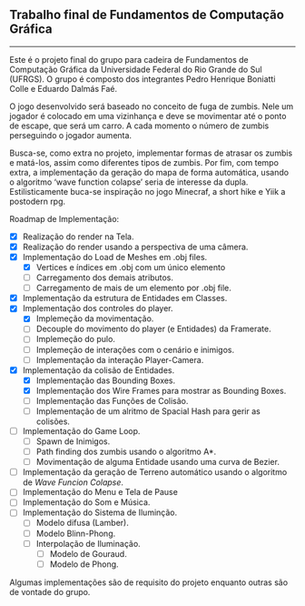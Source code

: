 ## Trabalho final de Fundamentos de Computação Gráfica
---
Este é o projeto final do grupo para cadeira de Fundamentos de Computação Gráfica da Universidade Federal do Rio Grande do Sul (UFRGS). O grupo é composto dos integrantes Pedro Henrique Boniatti Colle e Eduardo Dalmás Faé. 

O jogo desenvolvido será baseado no conceito de fuga de zumbis. Nele um jogador é colocado em uma vizinhança e deve se movimentar até o ponto de escape, que será um carro. A cada momento o número de zumbis perseguindo o jogador aumenta.

Busca-se, como extra no projeto, implementar formas de atrasar os zumbis e matá-los, assim como diferentes tipos de zumbis. Por fim, com tempo extra, a implementação da geração do mapa de forma automática, usando o algoritmo ‘wave function colapse’ seria de interesse da dupla.
Estilisticamente buca-se inspiração no jogo Minecraf, a short hike e Yiik a postodern rpg.

Roadmap de Implementação:
- [x] Realização do render na Tela.
- [x] Realização do render usando a perspectiva de uma câmera.
- [x] Implementação do Load de Meshes em .obj files.
	- [x] Vertices e índices em .obj com um único elemento
	- [ ] Carregamento dos demais atributos.
	- [ ] Carregamento de mais de um elemento por .obj file.
- [x] Implementação da estrutura de Entidades em Classes.
- [x] Implementação dos controles do player.
	- [x] Implemeção da movimentação.
	- [ ] Decouple do movimento do player (e Entidades) da Framerate.
	- [ ] Implemeção do pulo.
	- [ ] Implemeção de interações com o cenário e inimigos.
	- [ ] Implementação da interação Player-Camera.
- [x] Implementação da colisão de Entidades.
	- [x] Implementação das Bounding Boxes.
	- [x] Implementação dos Wire Frames para mostrar as Bounding Boxes.
	- [ ] Implementação das Funções de Colisão.
	- [ ] Implementação de um alritmo de Spacial Hash para gerir as colisões.
- [ ] Implementação do Game Loop.
	- [ ] Spawn de Inimigos.
	- [ ] Path finding dos zumbis usando o algoritmo A*.
	- [ ] Movimentação de alguma Entidade usando uma curva de Bezier.
- [ ] Implementação da geração de Terreno automático usando o algoritmo de *Wave Funcion Colapse*.
- [ ] Implementação do Menu e Tela de Pause
- [ ] Implementação do Som e Música.
- [ ] Implementação do Sistema de Iluminção.
	- [ ] Modelo difusa (Lamber).
	- [ ] Modelo Blinn-Phong.
	- [ ] Interpolação de Iluminação.
		- [ ] Modelo de Gouraud.
		- [ ] Modelo de Phong.
		
Algumas implementações são de requisito do projeto enquanto outras são de vontade do grupo. 